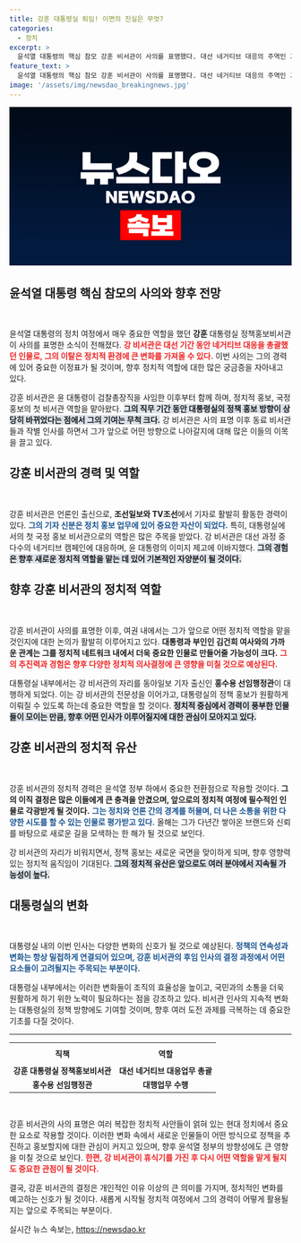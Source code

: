 ```yaml
---
title: 강훈 대통령실 퇴임! 이면의 진실은 무엇?
categories:
  - 정치
excerpt: >
  윤석열 대통령의 핵심 참모 강훈 비서관이 사의를 표명했다. 대선 네거티브 대응의 주역인 그가 대통령 부부와의 친밀함 속, 정치적 향후 역할에 대한 기대가 커지고 있다. 자세한 배경을 확인하세요!
feature_text: >
  윤석열 대통령의 핵심 참모 강훈 비서관이 사의를 표명했다. 대선 네거티브 대응의 주역인 그가 대통령 부부와의 친밀함 속, 정치적 향후 역할에 대한 기대가 커지고 있다. 자세한 배경을 확인하세요!
image: '/assets/img/newsdao_breakingnews.jpg'
---
```


<p><img src="/assets/img/newsdao_breakingnews.jpg" alt="pcversion 속보" /></p>

<h2 data-ke-size="size26">윤석열 대통령 핵심 참모의 사의와 향후 전망</h2>

<p data-ke-size="size16">&nbsp;</p>

<p>윤석열 대통령의 정치 여정에서 매우 중요한 역할을 했던 <b>강훈</b> 대통령실 정책홍보비서관이 사의를 표명한 소식이 전해졌다. <b><span style="color: #ee2323;">강 비서관은 대선 기간 동안 네거티브 대응을 총괄했던 인물로, 그의 이탈은 정치적 환경에 큰 변화를 가져올 수 있다.</span></b> 이번 사의는 그의 경력에 있어 중요한 이정표가 될 것이며, 향후 정치적 역할에 대한 많은 궁금증을 자아내고 있다. </p>

<p>강훈 비서관은 윤 대통령이 검찰총장직을 사임한 이후부터 함께 하며, 정치적 홍보, 국정 홍보의 첫 비서관 역할을 맡아왔다. <b><span style="background-color: #21538527;">그의 직무 기간 동안 대통령실의 정책 홍보 방향이 상당히 바뀌었다는 점에서 그의 기여는 무척 크다.</span></b> 강 비서관은 사의 표명 이후 동료 비서관들과 작별 인사를 하면서 그가 앞으로 어떤 방향으로 나아갈지에 대해 많은 이들의 이목을 끌고 있다. </p>

<h2 data-ke-size="size26">강훈 비서관의 경력 및 역할</h2>

<p data-ke-size="size16">&nbsp;</p>

<p>강훈 비서관은 언론인 출신으로, <b>조선일보와 TV조선</b>에서 기자로 활발히 활동한 경력이 있다. <b><span style="color: #1a5490;">그의 기자 신분은 정치 홍보 업무에 있어 중요한 자산이 되었다.</span></b> 특히, 대통령실에서의 첫 국정 홍보 비서관으로의 역할은 많은 주목을 받았다. 강 비서관은 대선 과정 중 다수의 네거티브 캠페인에 대응하며, 윤 대통령의 이미지 제고에 이바지했다. <b><span style="background-color: #21538527;">그의 경험은 향후 새로운 정치적 역할을 맡는 데 있어 기본적인 자양분이 될 것이다.</span></b></p>

<h2 data-ke-size="size26">향후 강훈 비서관의 정치적 역할</h2>

<p data-ke-size="size16">&nbsp;</p>

<p>강훈 비서관이 사의를 표명한 이후, 여권 내에서는 그가 앞으로 어떤 정치적 역할을 맡을 것인지에 대한 논의가 활발히 이루어지고 있다. <b>대통령과 부인인 김건희 여사와의 가까운 관계는 그를 정치적 네트워크 내에서 더욱 중요한 인물로 만들어줄 가능성이 크다.</b> <b><span style="color: #ee2323;">그의 추진력과 경험은 향후 다양한 정치적 의사결정에 큰 영향을 미칠 것으로 예상된다.</span></b> </p>

<p>대통령실 내부에서는 강 비서관의 자리를 동아일보 기자 출신인 <b>홍수용 선임행정관</b>이 대행하게 되었다. 이는 강 비서관의 전문성을 이어가고, 대통령실의 정책 홍보가 원활하게 이뤄질 수 있도록 하는데 중요한 역할을 할 것이다. <b><span style="background-color: #21538527;">정치적 중심에서 경력이 풍부한 인물들이 모이는 만큼, 향후 어떤 인사가 이루어질지에 대한 관심이 모아지고 있다.</span></b></p>

<h2 data-ke-size="size26">강훈 비서관의 정치적 유산</h2>

<p data-ke-size="size16">&nbsp;</p>

<p>강훈 비서관의 정치적 경력은 윤석열 정부 하에서 중요한 전환점으로 작용할 것이다. <b>그의 이직 결정은 많은 이들에게 큰 충격을 안겼으며, 앞으로의 정치적 여정에 필수적인 인물로 각광받게 될 것이다.</b> <b><span style="color: #1a5490;">그는 정치와 언론 간의 경계를 허물며, 더 나은 소통을 위한 다양한 시도를 할 수 있는 인물로 평가받고 있다.</span></b> 올해는 그가 다년간 쌓아온 브랜드와 신뢰를 바탕으로 새로운 길을 모색하는 한 해가 될 것으로 보인다. </p>

<p>강 비서관의 자리가 비워지면서, 정책 홍보는 새로운 국면을 맞이하게 되며, 향후 영향력 있는 정치적 움직임이 기대된다. <b><span style="background-color: #21538527;">그의 정치적 유산은 앞으로도 여러 분야에서 지속될 가능성이 높다.</span></b> </p>

<h2 data-ke-size="size26">대통령실의 변화</h2>

<p data-ke-size="size16">&nbsp;</p>

<p>대통령실 내의 이번 인사는 다양한 변화의 신호가 될 것으로 예상된다. <b><span style="color: #1a5490;">정책의 연속성과 변화는 항상 밀접하게 연결되어 있으며, 강훈 비서관의 후임 인사의 결정 과정에서 어떤 요소들이 고려될지는 주목되는 부분이다.</span></b> </p>

<p>대통령실 내부에서는 이러한 변화들이 조직의 효율성을 높이고, 국민과의 소통을 더욱 원활하게 하기 위한 노력이 필요하다는 점을 강조하고 있다. 비서관 인사의 지속적 변화는 대통령실의 정책 방향에도 기여할 것이며, 향후 여러 도전 과제를 극복하는 데 중요한 기초를 다질 것이다. </p>

<hr>

<table style="width: 100%; border-collapse: collapse;">
  <tr>
    <th style="text-align: center; height: 30px;"><b>직책</b></th>
    <th style="text-align: center; height: 30px;"><b>역할</b></th>
  </tr>
  <tr>
    <td style="text-align: center; height: 17px;"><b>강훈 대통령실 정책홍보비서관</b></td>
    <td style="text-align: center; height: 17px;"><b>대선 네거티브 대응업무 총괄</b></td>
  </tr>
  <tr>
    <td style="text-align: center; height: 17px;"><b>홍수용 선임행정관</b></td>
    <td style="text-align: center; height: 17px;"><b>대행업무 수행</b></td>
  </tr>
</table>

<p data-ke-size="size16">&nbsp;</p> 

<p>강훈 비서관의 사의 표명은 여러 복잡한 정치적 사안들이 얽혀 있는 현대 정치에서 중요한 요소로 작용할 것이다. 이러한 변화 속에서 새로운 인물들이 어떤 방식으로 정책을 추진하고 홍보할지에 대한 관심이 커지고 있으며, 향후 윤석열 정부의 방향성에도 큰 영향을 미칠 것으로 보인다. <b><span style="color: #ee2323;">한편, 강 비서관이 휴식기를 가진 후 다시 어떤 역할을 맡게 될지도 중요한 관점이 될 것이다.</span></b> </p>

<p>결국, 강훈 비서관의 결정은 개인적인 이유 이상의 큰 의미를 가지며, 정치적인 변화를 예고하는 신호가 될 것이다. 새롭게 시작될 정치적 여정에서 그의 경력이 어떻게 활용될지는 앞으로 주목되는 부분이다.</p>
실시간 뉴스 속보는, <a href="https://newsdao.kr" rel="dofollow">https://newsdao.kr</a>


